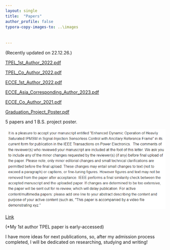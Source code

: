 ```yaml
---
layout: single
title:  "Papers"
author_profile: false
typora-copy-images-to: ..\images


---
```

(Recently updated on 22.12.26.)

 [TPEL_1st_Author_2022.pdf](..\materials\pub_1.pdf)

 [TPEL_Co_Author_2022.pdf](..\materials\pub_2.pdf)

 [ECCE_1st_Author_2022.pdf](..\materials\pub_3.pdf)

 [ECCE_Asia_Corresponding_Author_2023.pdf](..\materials\pub_4.pdf)

 [ECCE_Co_Author_2021.pdf](..\materials\pub_5.pdf)

 [Graduation_Project_Poster.pdf](..\materials\poster.pdf)



5 papers and 1 B.S. project poster.



<img src="../images/2022-12-12-second/image-20221214130811513.png" alt="image-20221214130811513" style="zoom: 200%;" />

[Link](https://ieeexplore.ieee.org/document/9999537)

(*My 1st author TPEL paper is early-accessed)

I have more ideas for next publications, so, after my admission process completed, I will be dedicated on researching, studying and writing!
